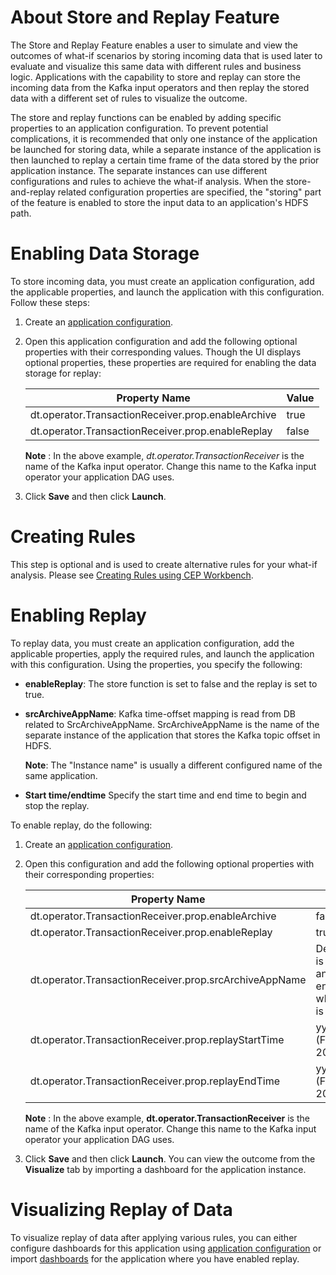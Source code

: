 # About Store and Replay Feature

The Store and Replay Feature enables a user to simulate and view the outcomes of what-if scenarios by storing incoming data that is used later to evaluate and visualize this same data with different rules and business logic. Applications with the capability to store and replay can store the incoming data from the Kafka input operators and then replay the stored data with a different set of rules to visualize the outcome.

The store and replay functions can be enabled by adding specific properties to an application configuration. To prevent potential complications, it is recommended that only one instance of the application be launched for storing data, while a separate instance of the application is then launched to replay a certain time frame of the data stored by the prior application instance. The separate instances can use different configurations and rules to achieve the what-if analysis. When the store-and-replay related configuration properties are specified, the "storing" part of the feature is enabled to store the input data to an application's HDFS path.

# Enabling Data Storage

To store incoming data, you must create an application configuration, add the applicable properties, and launch the application with this configuration. Follow these steps:

1. Create an [application configuration](application_configurations.md).
2. Open this application configuration and add the following optional properties with their corresponding values. Though the UI displays optional properties, these properties are required for enabling the data storage for replay:

    | **Property Name** | **Value** |
    | --- | --- |
    | dt.operator.TransactionReceiver.prop.enableArchive | true |
    | dt.operator.TransactionReceiver.prop.enableReplay | false |

    **Note** : In the above example, _dt.operator.TransactionReceiver_ is the name of the Kafka input operator. Change this name to the Kafka input operator your application DAG uses.
    
3. Click **Save** and then click **Launch**.

# Creating Rules

This step is optional and is used to create alternative rules for your what-if analysis. Please see [Creating Rules using CEP Workbench](cep_workbench.md).

# Enabling Replay

To replay data, you must create an application configuration, add the applicable properties, apply the required rules, and launch the application with this configuration.  Using the properties, you specify the following:

- **enableReplay**: The store function is set to false and the replay is set to true.
- **srcArchiveAppName**: Kafka time-offset mapping is read from DB related to SrcArchiveAppName. SrcArchiveAppName is the name of the separate instance of the application that stores the Kafka topic offset in HDFS.

  **Note**: The "Instance name" is usually a different configured name of the same application.

- **Start time/endtime**
Specify the start time and end time to begin and stop the replay.

To enable replay, do the following:

1. Create an [application configuration](application_configurations.md).
2. Open this configuration and add the following optional properties with their corresponding properties:

    | **Property Name** | **Value** |
    | --- | --- |
    | dt.operator.TransactionReceiver.prop.enableArchive | false |
    | dt.operator.TransactionReceiver.prop.enableReplay | true |
    | dt.operator.TransactionReceiver.prop.srcArchiveAppName | DetectionApp."DetectionApp" is the example name of another app with enableArchive turned on, which has been launched or is running.  |
    | dt.operator.TransactionReceiver.prop.replayStartTime | yyyy-MM-ddTHH:mm:ss.  (For example: 2017-11-20T08:11:00) |
    | dt.operator.TransactionReceiver.prop.replayEndTime | yyyy-MM-ddTHH:mm:ss. (For example: 2017-11-20T18:11:00) |

    **Note** : In the above example, **dt.operator.TransactionReceiver** is the name of the Kafka input operator. Change this name to the Kafka input operator your application DAG uses.
    
3. Click **Save** and then click **Launch**. You can view the outcome from the **Visualize** tab by importing a dashboard for the application instance.

# Visualizing Replay of Data

To visualize replay of data after applying various rules, you can either configure dashboards for this application using [application configuration](application_configurations.md) or import [dashboards](dtdashboard.md) for the application where you have enabled replay.

